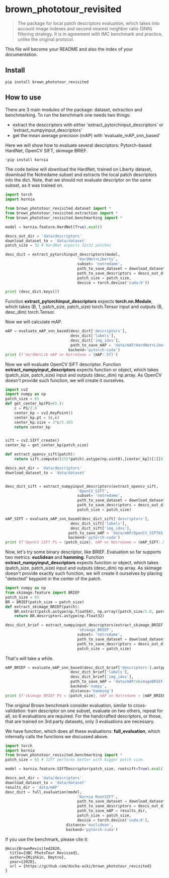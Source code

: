 
# brown_phototour_revisited
> The package for local patch descriptors evaluation, which takes into account image indexes and second nearest neighbor ratio (SNN) filtering strategy. It is in agreement with IMC benchmark and practice, unlike the original protocol.


This file will become your README and also the index of your documentation.

## Install

`pip install brown_phototour_revisited`

## How to use

There are 3 main modules of the package: dataset, extraction and benchmarking. 
To run the benchmark one needs two things:
 - extract the desccriptors with either 'extract_pytorchinput_descriptors' or 'extract_numpyinput_descriptors'
 - get the mean average precision (mAP) with 'evaluate_mAP_snn_based'
 
Here we will show how to evaluate several descriptors: Pytorch-based HardNet, OpenCV SIFT, skimage BRIEF.



```python
!pip install kornia
```

The code below will download the HardNet, trained on Liberty dataset, download the Notredame subset and extracts the local patch descriptors into the dict. Note, that we should not evaluate descriptor on the same subset, as it was trained on.

```python
import torch
import kornia

from brown_phototour_revisited.dataset import *
from brown_phototour_revisited.extraction import *
from brown_phototour_revisited.benchmarking import *

model = kornia.feature.HardNet(True).eval()

descs_out_dir = 'data/descriptors'
download_dataset_to = 'data/dataset'
patch_size = 32 # HardNet expects 32x32 patches

desc_dict = extract_pytorchinput_descriptors(model,
                                'HardNet+Liberty',
                                subset= 'notredame', 
                                path_to_save_dataset = download_dataset_to,
                                path_to_save_descriptors = descs_out_dir,
                                patch_size = patch_size, 
                                device = torch.device('cuda:0'))
```

```python
print (desc_dict.keys())
```

Function **extract_pytorchinput_descriptors** expects **torch.nn.Module**, which takes (B, 1, patch_size, patch_size) torch.Tensor input and outputs (B, desc_dim) torch.Tensor.

Now we will calculate mAP.

```python
mAP = evaluate_mAP_snn_based(desc_dict['descriptors'],
                             desc_dict['labels'], 
                             desc_dict['img_idxs'],
                             path_to_save_mAP = 'data/mAP/HardNet+Liberty_notredame.npy',
                            backend='pytorch-cuda')
print (f'HardNetLib mAP on Notredame = {mAP:.5f}')
```

Now we will evaluate OpenCV SIFT descriptor. 
Function **extract_numpyinput_descriptors** expects function or object, which takes (patch_size, patch_size) input and outputs (desc_dim) np.array.
As OpenCV doesn't provide such function, we will create it ourselves.

```python
import cv2
import numpy as np
patch_size = 65
def get_center_kp(PS=65.):
    c = PS/2.0
    center_kp = cv2.KeyPoint()
    center_kp.pt = (c,c)
    center_kp.size = 2*c/5.303
    return center_kp


sift = cv2.SIFT_create()
center_kp = get_center_kp(patch_size)

def extract_opencv_sift(patch):
    return sift.compute((255*patch).astype(np.uint8),[center_kp])[1][0].reshape(128)

descs_out_dir = 'data/descriptors'
download_dataset_to = 'data/dataset'


desc_dict_sift = extract_numpyinput_descriptors(extract_opencv_sift,
                                'OpenCV_SIFT',
                                subset= 'notredame', 
                                path_to_save_dataset = download_dataset_to,
                                path_to_save_descriptors = descs_out_dir,
                                patch_size = patch_size)
```

```python
mAP_SIFT = evaluate_mAP_snn_based(desc_dict_sift['descriptors'],
                             desc_dict_sift['labels'], 
                             desc_dict_sift['img_idxs'],
                            path_to_save_mAP = 'data/mAP/OpenCV_SIFT65_notredame.npy',
                            backend='pytorch-cuda')
print (f'OpenCV SIFT PS = {patch_size}, mAP on Notredame = {mAP_SIFT:.5f}')
```

Now, let's try some binary descriptor, like BRIEF. Evaluation so far supports two metrics: **euclidean** and **hamming**.
Function **extract_numpyinput_descriptors** expects function or object, which takes (patch_size, patch_size) input and outputs (desc_dim) np.array.
As skimage doesn't provide exactly such function, we will create it ourselves by placing "detected" keypoint in the center of the patch.

```python
import numpy as np
from skimage.feature import BRIEF
patch_size = 65
BR = BRIEF(patch_size = patch_size)
def extract_skimage_BRIEF(patch):
    BR.extract(patch.astype(np.float64), np.array([patch_size/2.0, patch_size/2.0]).reshape(1,2))
    return BR.descriptors.astype(np.float32)

desc_dict_brief = extract_numpyinput_descriptors(extract_skimage_BRIEF,
                                'skimage_BRIEF',
                                subset= 'notredame', 
                                path_to_save_dataset = download_dataset_to,
                                path_to_save_descriptors = descs_out_dir,
                                patch_size = patch_size)
```

That's will take a while. 

```python
mAP_BRIEF = evaluate_mAP_snn_based(desc_dict_brief['descriptors'].astype(np.bool),
                             desc_dict_brief['labels'], 
                             desc_dict_brief['img_idxs'],
                             path_to_save_mAP = 'data/mAP/skimageBRIEF_notredame.npy',
                             backend='numpy',
                             distance='hamming')
print (f'skimage BRIEF PS = {patch_size}, mAP on Notredame = {mAP_BRIEF:.5f}')
```

The original Brown benchmark consider evaluation, similar to cross-validation: train descriptor on one subset, evaluate on two others, repeat for all, so 6 evaluations are required. 
For the handcrafted descriptors, or those, that are trained on 3rd party datasets, only 3 evaluations are necessary. 

We have function, which does all these evaluations: **full_evaluation**, which internally calls the functions we discussed above.

```python
import torch
import kornia
from brown_phototour_revisited.benchmarking import *
patch_size = 65 # SIFT performs better with bigger patch size.

model = kornia.feature.SIFTDescriptor(patch_size, rootsift=True).eval()

descs_out_dir = 'data/descriptors'
download_dataset_to = 'data/dataset'
results_dir = 'data/mAP'
desc_dict = full_evaluation(model,
                                'Kornia RootSIFT',
                                path_to_save_dataset = download_dataset_to,
                                path_to_save_descriptors = descs_out_dir,
                                path_to_save_mAP = results_dir,
                                patch_size = patch_size, 
                                device = torch.device('cuda:0'), 
                           distance='euclidean',
                           backend='pytorch-cuda')
```

If you use the benchmark, please cite it:

    @misc{BrownRevisited2020,
      title={UBC PhotoTour Revisied},
      author={Mishkin, Dmytro},
      year={2020},
      url = {https://github.com/ducha-aiki/brown_phototour_revisited}
    }
